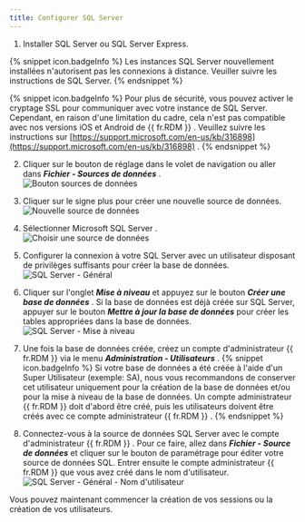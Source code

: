 ```yaml
---
title: Configurer SQL Server
---
```

1. Installer SQL Server ou SQL Server Express. 

{% snippet icon.badgeInfo %} 
Les instances SQL Server nouvellement installées n'autorisent pas les connexions à distance. Veuiller suivre les instructions de SQL Server. 
{% endsnippet %}
 
{% snippet icon.badgeInfo %} 
Pour plus de sécurité, vous pouvez activer le cryptage SSL pour communiquer avec votre instance de SQL Server. Cependant, en raison d'une limitation du cadre, cela n'est pas compatible avec nos versions iOS et Android de {{ fr.RDM }} . Veuillez suivre les instructions sur [https://support.microsoft.com/en-us/kb/316898](https://support.microsoft.com/en-us/kb/316898) . 
{% endsnippet %}
 
2. Cliquer sur le bouton de réglage dans le volet de navigation ou aller dans ***Fichier - Sources de données*** .  
![Bouton sources de données](/img/fr/rdm/mac/clip4241.png) 
1. Cliquer sur le signe plus pour créer une nouvelle source de données.  
![Nouvelle source de données](/img/fr/rdm/mac/clip4243.png) 
1. Sélectionner Microsoft SQL Server .  
![Choisir une source de données](/img/fr/rdm/mac/RdmMac4020.png) 
1. Configurer la connexion à votre SQL Server avec un utilisateur disposant de privilèges suffisants pour créer la base de données.  
![SQL Server - Général](/img/fr/rdm/mac/clip4265.png) 
1. Cliquer sur l'onglet ***Mise à niveau*** et appuyez sur le bouton ***Créer une base de données*** . Si la base de données est déjà créée sur SQL Server, appuyer sur le bouton ***Mettre à jour la base de données*** pour créer les tables appropriées dans la base de données.  
![SQL Server - Mise à niveau](/img/fr/rdm/mac/RdmMac4021.png) 
1. Une fois la base de données créée, créez un compte d'administrateur {{ fr.RDM }} via le menu ***Administration - Utilisateurs*** . 
{% snippet icon.badgeInfo %} 
Si votre base de données a été créée à l'aide d'un Super Utilisateur (exemple: SA), nous vous recommandons de conserver cet utilisateur uniquement pour la création de la base de données et/ou pour la mise à niveau de la base de données. Un compte administrateur {{ fr.RDM }} doit d'abord être créé, puis les utilisateurs doivent être créés avec ce compte administrateur {{ fr.RDM }} . 
{% endsnippet %}
 
8. Connectez-vous à la source de données SQL Server avec le compte d'administrateur {{ fr.RDM }} . Pour ce faire, allez dans ***Fichier - Source de données*** et cliquer sur le bouton de paramétrage pour éditer votre source de données SQL. Entrer ensuite le compte administrateur {{ fr.RDM }} que vous avez créé dans le nom d'utilisateur.  
![SQL  Server - Général - Nom d'utilisateur](/img/fr/rdm/mac/clip4265.png) 

Vous pouvez maintenant commencer la création de vos sessions ou la création de vos utilisateurs. 

